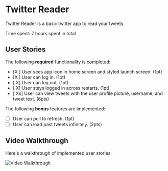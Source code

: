 # Twitter Reader

Twitter Reader is a basic twitter app to read your tweets.

Time spent: 7 hours spent in total

## User Stories

The following **required** functionality is completed:

- [X ] User sees app icon in home screen and styled launch screen. (1pt)
- [X ] User can log in. (1pt)
- [ X] User can log out. (1pt)
- [ X] User stays logged in across restarts. (1pt)
- [ Xs] User can view tweets with the user profile picture, username, and tweet text. (6pts)

The following **bonus** features are implemented:

- [ ] User can pull to refresh. (1pt)
- [ ] User can load past tweets infinitely. (2pts)

## Video Walkthrough

Here's a walkthrough of implemented user stories:

<img src='https://imgur.com/GHgbMp8' title='Video Walkthrough' width='' alt='Video Walkthrough' />

